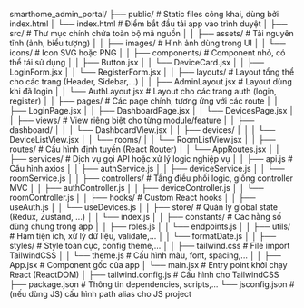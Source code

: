 smarthome_admin_portal/
├── public/                            # Static files công khai, dùng bởi index.html
│   └── index.html                     # Điểm bắt đầu tải app vào trình duyệt
│
├── src/                               # Thư mục chính chứa toàn bộ mã nguồn
│
│   ├── assets/                        # Tài nguyên tĩnh (ảnh, biểu tượng)
│   │   ├── images/                    # Hình ảnh dùng trong UI
│   │   └── icons/                     # Icon SVG hoặc PNG
│
│   ├── components/                    # Component nhỏ, có thể tái sử dụng
│   │   ├── Button.jsx
│   │   └── DeviceCard.jsx
│   │   ├── LoginForm.jsx
│   │   └── RegisterForm.jsx
│
│   ├── layouts/                       # Layout tổng thể cho các trang (Header, Sidebar,...)
│   │   ├── AdminLayout.jsx            # Layout dùng khi đã login
│   │   └── AuthLayout.jsx             # Layout cho các trang auth (login, register)
│
│   ├── pages/                         # Các page chính, tương ứng với các route
│   │   ├── LoginPage.jsx
│   │   ├── DashboardPage.jsx
│   │   └── DevicesPage.jsx
│
│   ├── views/                         # View riêng biệt cho từng module/feature
│   │   ├── dashboard/
│   │   │   └── DashboardView.jsx
│   │   ├── devices/
│   │   │   └── DeviceListView.jsx
│   │   └── rooms/
│   │       └── RoomListView.jsx
│
│   ├── routes/                        # Cấu hình định tuyến (React Router)
│   │   └── AppRoutes.jsx
│
│   ├── services/                      # Dịch vụ gọi API hoặc xử lý logic nghiệp vụ
│   │   ├── api.js                     # Cấu hình axios
│   │   ├── authService.js
│   │   ├── deviceService.js
│   │   └── roomService.js
│
│   ├── controllers/                   # Tầng điều phối logic, giống controller MVC
│   │   ├── authController.js
│   │   ├── deviceController.js
│   │   └── roomController.js
│
│   ├── hooks/                         # Custom React hooks
│   │   ├── useAuth.js
│   │   └── useDevices.js
│
│   ├── store/                         # Quản lý global state (Redux, Zustand, ...)
│   │   └── index.js
│
│   ├── constants/                     # Các hằng số dùng chung trong app
│   │   ├── roles.js
│   │   └── endpoints.js
│
│   ├── utils/                         # Hàm tiện ích, xử lý dữ liệu, validate,...
│   │   └── formatDate.js
│
│   ├── styles/                        # Style toàn cục, config theme,...
│   │   ├── tailwind.css              # File import TailwindCSS
│   │   └── theme.js                  # Cấu hình màu, font, spacing,...
│
│   ├── App.jsx                        # Component gốc của app
│   └── main.jsx                       # Entry point khởi chạy React (ReactDOM)
│
├── tailwind.config.js                # Cấu hình cho TailwindCSS
├── package.json                      # Thông tin dependencies, scripts,...
└── jsconfig.json                     # (nếu dùng JS) cấu hình path alias cho JS project

